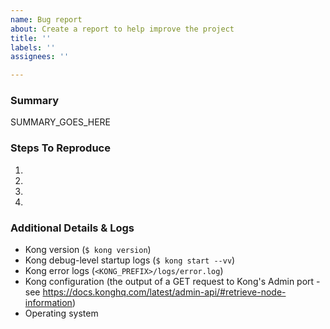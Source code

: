 ```yaml
---
name: Bug report
about: Create a report to help improve the project
title: ''
labels: ''
assignees: ''

---
```


<!--
Make sure you upgrade to the latest version of Kong, it might already get fixed.
https://github.com/Kong/kong/releases

Please read the CONTRIBUTING.md guidelines to learn on which channels you can
seek for help and ask general questions:
https://github.com/Kong/kong/blob/master/CONTRIBUTING.md#where-to-seek-for-help
-->

### Summary

SUMMARY_GOES_HERE

### Steps To Reproduce

1.
2.
3.
4.

### Additional Details & Logs

- Kong version (`$ kong version`)
- Kong debug-level startup logs (`$ kong start --vv`)
- Kong error logs (`<KONG_PREFIX>/logs/error.log`)
- Kong configuration (the output of a GET request to Kong's Admin port - see
  https://docs.konghq.com/latest/admin-api/#retrieve-node-information)
- Operating system
